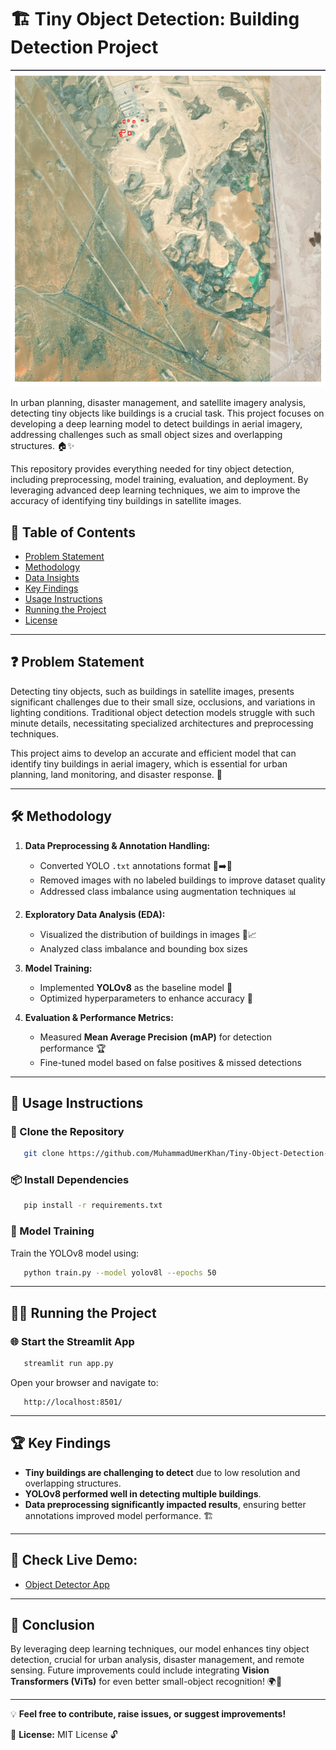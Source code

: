 # 🏗️ Tiny Object Detection: Building Detection Project

![Building Detection](https://github.com/MuhammadUmerKhan/Computer-Vision-Task/blob/main/imgs/Building%20Sample%20Imgs/Screenshot%20From%202025-02-05%2013-20-24.png)

In urban planning, disaster management, and satellite imagery analysis, detecting tiny objects like buildings is a crucial task. This project focuses on developing a deep learning model to detect buildings in aerial imagery, addressing challenges such as small object sizes and overlapping structures. 🏠✨

This repository provides everything needed for tiny object detection, including preprocessing, model training, evaluation, and deployment. By leveraging advanced deep learning techniques, we aim to improve the accuracy of identifying tiny buildings in satellite images.

## 📜 Table of Contents
- [Problem Statement](#problem-statement)
- [Methodology](#methodology)
- [Data Insights](#data-insights)
- [Key Findings](#key-findings)
- [Usage Instructions](#usage-instructions)
- [Running the Project](#running-the-project)
- [License](#license)

---

## ❓ Problem Statement

Detecting tiny objects, such as buildings in satellite images, presents significant challenges due to their small size, occlusions, and variations in lighting conditions. Traditional object detection models struggle with such minute details, necessitating specialized architectures and preprocessing techniques. 

This project aims to develop an accurate and efficient model that can identify tiny buildings in aerial imagery, which is essential for urban planning, land monitoring, and disaster response. 🚀

---

## 🛠️ Methodology

1. **Data Preprocessing & Annotation Handling:**
   - Converted YOLO `.txt` annotations format 📄➡️📂
   - Removed images with no labeled buildings to improve dataset quality
   - Addressed class imbalance using augmentation techniques 📊

2. **Exploratory Data Analysis (EDA):**
   - Visualized the distribution of buildings in images 🏢📈
   - Analyzed class imbalance and bounding box sizes
   
3. **Model Training:**
   - Implemented **YOLOv8** as the baseline model 🦾
   - Optimized hyperparameters to enhance accuracy 🎯

4. **Evaluation & Performance Metrics:**
   - Measured **Mean Average Precision (mAP)** for detection performance 🏆
   - Fine-tuned model based on false positives & missed detections

---

## 🚀 Usage Instructions

### 📂 Clone the Repository
```bash
   git clone https://github.com/MuhammadUmerKhan/Tiny-Object-Detection-Buildings.git
```

### 📦 Install Dependencies
```bash
   pip install -r requirements.txt
```

### 🎯 Model Training
Train the YOLOv8 model using:
```bash
   python train.py --model yolov8l --epochs 50
```

---

## 🏃‍♂️ Running the Project

### 🌐 Start the Streamlit App
```bash
   streamlit run app.py
```

Open your browser and navigate to:
```
   http://localhost:8501/
```

---

## 🏆 Key Findings
- **Tiny buildings are challenging to detect** due to low resolution and overlapping structures.
- **YOLOv8 performed well in detecting multiple buildings**.
- **Data preprocessing significantly impacted results**, ensuring better annotations improved model performance. 🏗️

---
## 🔴 Check Live Demo:
- [Object Detector App](https://tiny-object-detection-with-yolo.streamlit.app/)
---
## 🔖 Conclusion
By leveraging deep learning techniques, our model enhances tiny object detection, crucial for urban analysis, disaster management, and remote sensing. Future improvements could include integrating **Vision Transformers (ViTs)** for even better small-object recognition! 🌍🔬

---

💡 **Feel free to contribute, raise issues, or suggest improvements!**

📌 **License:** MIT License 🔓
